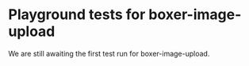 # Playground tests for boxer-image-upload
We are still awaiting the first test run for boxer-image-upload.
